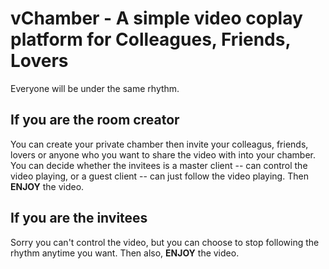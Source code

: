 # vChamber - A simple video coplay platform for Colleagues, Friends, Lovers
Everyone will be under the same rhythm.
## If you are the room creator
You can create your private chamber then invite your colleagus, friends, lovers or anyone who you want to share the video with into your chamber.
You can decide whether the invitees is a master client -- can control the video playing, or a guest client -- can just follow the video playing.
Then **ENJOY** the video.
## If you are the invitees
Sorry you can't control the video, but you can choose to stop following the rhythm anytime you want.
Then also, **ENJOY** the video.
